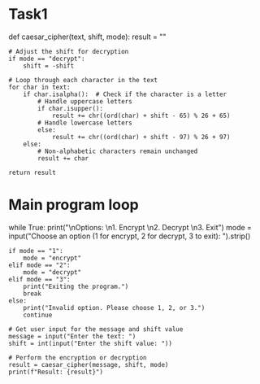 # Task1
def caesar_cipher(text, shift, mode):
    result = ""

    # Adjust the shift for decryption
    if mode == "decrypt":
        shift = -shift

    # Loop through each character in the text
    for char in text:
        if char.isalpha():  # Check if the character is a letter
            # Handle uppercase letters
            if char.isupper():
                result += chr((ord(char) + shift - 65) % 26 + 65)
            # Handle lowercase letters
            else:
                result += chr((ord(char) + shift - 97) % 26 + 97)
        else:
            # Non-alphabetic characters remain unchanged
            result += char

    return result

# Main program loop
while True:
    print("\nOptions: \n1. Encrypt \n2. Decrypt \n3. Exit")
    mode = input("Choose an option (1 for encrypt, 2 for decrypt, 3 to exit): ").strip()

    if mode == "1":
        mode = "encrypt"
    elif mode == "2":
        mode = "decrypt"
    elif mode == "3":
        print("Exiting the program.")
        break
    else:
        print("Invalid option. Please choose 1, 2, or 3.")
        continue

    # Get user input for the message and shift value
    message = input("Enter the text: ")
    shift = int(input("Enter the shift value: "))

    # Perform the encryption or decryption
    result = caesar_cipher(message, shift, mode)
    print(f"Result: {result}")
